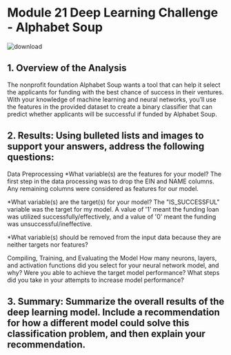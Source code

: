 # Module 21 Deep Learning Challenge - Alphabet Soup

![download](https://github.com/CBURKHARDT47/deep-learning-challenge/assets/128064003/cb20a97f-2386-4d48-8848-17b5e423e6df)

## 1. Overview of the Analysis
The nonprofit foundation Alphabet Soup wants a tool that can help it select the applicants for funding with the best chance of success in their ventures. With your knowledge of machine learning and neural networks, you’ll use the features in the provided dataset to create a binary classifier that can predict whether applicants will be successful if funded by Alphabet Soup.

## 2. Results: Using bulleted lists and images to support your answers, address the following questions:

Data Preprocessing
*What variable(s) are the features for your model?
The first step in the data processing was to drop the EIN and NAME columns. Any remaining columns were considered as features for our model. 

*What variable(s) are the target(s) for your model? 
The "IS_SUCCESSFUL" variable was the target for my model. A value of '1' meant the funding loan was utilized successfully/effectively, and a value of '0' meant the funding was unsuccessful/ineffective. 

*What variable(s) should be removed from the input data because they are neither targets nor features?

Compiling, Training, and Evaluating the Model
How many neurons, layers, and activation functions did you select for your neural network model, and why?
Were you able to achieve the target model performance?
What steps did you take in your attempts to increase model performance?

## 3. Summary: Summarize the overall results of the deep learning model. Include a recommendation for how a different model could solve this classification problem, and then explain your recommendation.
